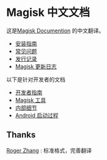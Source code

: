 # Magisk 中文文档

这是[Magisk Documention](https://topjohnwu.github.io/Magisk/) 的中文翻译。

- [安装指南](install.md)
- [常见问题](faq.md)
- [发行记录](releases/index.md)
- [Magisk 更新日志](changes.md)

以下是针对开发者的文档

- [开发者指南](guides.md)
- [Magisk 工具](tools.md)
- [内部细节](details.md)
- [Android 启动过程](boot.md)

## Thanks

[Roger Zhang](https://github.com/RogerNB666) : 标准格式，完善翻译
